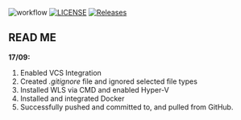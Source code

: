 ![workflow](https://github.com/<camerondear>/<devops>/actions/workflows/main.yml/badge.svg)
[![LICENSE](https://img.shields.io/github/license/<camerondear>/devops.svg?style=flat-square)](https://github.com/<camerondear>/devops/blob/master/LICENSE)
[![Releases](https://img.shields.io/github/release/<camerondear>/devops/all.svg?style=flat-square)](https://github.com/<camerondear>/devops/releases)

## READ ME


**17/09:**

1) Enabled VCS Integration
2) Created *.gitignore* file and ignored selected file types
3) Installed WLS via CMD and enabled Hyper-V
4) Installed and integrated Docker
5) Successfully pushed and committed to, and pulled from GitHub.